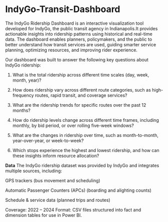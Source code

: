 # IndyGo-Transit-Dashboard


The IndyGo Ridership Dashboard is an interactive visualization tool developed for IndyGo, the public transit agency in Indianapolis.It provides actionable insights into ridership patterns using historical and real-time data. The dashboard enables planners, policymakers, and the public to better understand how transit services are used, guiding smarter service planning, optimizing resources, and improving rider experience.


Our dashboard was built to answer the following key questions about IndyGo ridership:

1. What is the total ridership across different time scales (day, week, month, year)?

2. How does ridership vary across different route categories, such as high-frequency routes, rapid transit, and coverage services?

3. What are the ridership trends for specific routes over the past 12 months?

4. How do ridership levels change across different time frames, including monthly, by bid period, or over rolling five-week windows?

5. What are the changes in ridership over time, such as month-to-month, year-over-year, or week-to-week?

6. Which stops experience the highest and lowest ridership, and how can these insights inform resource allocation?


**Data**
The IndyGo ridership dataset was provided by IndyGo and integrates multiple sources, including:

GPS trackers (bus movement and scheduling)

Automatic Passenger Counters (APCs) (boarding and alighting counts)

Schedule & service data (planned trips and routes)

Coverage: 2022 – 2024
Format: CSV files structured into fact and dimension tables for use in Power BI.

